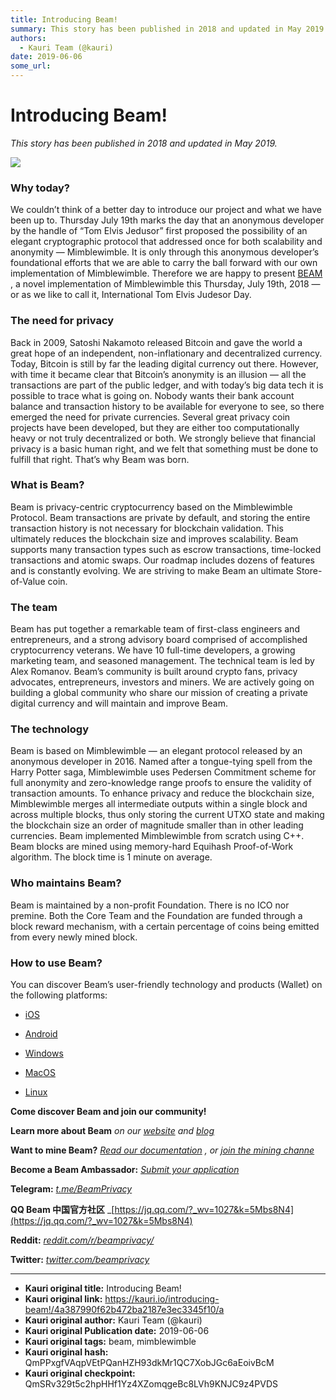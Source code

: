 ```yaml
---
title: Introducing Beam!
summary: This story has been published in 2018 and updated in May 2019. Why today? We couldn’t think of a better day to introduce our project and what we have been up to. Thursday July 19th marks the day that an anonymous developer by the handle of “Tom Elvis Jedusor” first proposed the possibility of an elegant cryptographic protocol that addressed once for both scalability and anonymity — Mimblewimble. It is only through this anonymous developer’s foundational efforts that we are able to carry the ball
authors:
  - Kauri Team (@kauri)
date: 2019-06-06
some_url: 
---
```


# Introducing Beam!


 
_This story has been published in 2018 and updated in May 2019._
 

![](https://ipfs.infura.io/ipfs/QmYzYze3SCE5W2ptuoTqAJNf5mn6zatyLXsNbHidoq1iQE)


### Why today?
We couldn’t think of a better day to introduce our project and what we have been up to. Thursday July 19th marks the day that an anonymous developer by the handle of “Tom Elvis Jedusor” first proposed the possibility of an elegant cryptographic protocol that addressed once for both scalability and anonymity — Mimblewimble. It is only through this anonymous developer’s foundational efforts that we are able to carry the ball forward with our own implementation of Mimblewimble. Therefore we are happy to present 
[BEAM](https://www.beam.mw)
 , a novel implementation of Mimblewimble this Thursday, July 19th, 2018 — or as we like to call it, International Tom Elvis Judesor Day.

### The need for privacy
Back in 2009, Satoshi Nakamoto released Bitcoin and gave the world a great hope of an independent, non-inflationary and decentralized currency. Today, Bitcoin is still by far the leading digital currency out there. However, with time it became clear that Bitcoin’s anonymity is an illusion — all the transactions are part of the public ledger, and with today’s big data tech it is possible to trace what is going on. Nobody wants their bank account balance and transaction history to be available for everyone to see, so there emerged the need for private currencies.
Several great privacy coin projects have been developed, but they are either too computationally heavy or not truly decentralized or both. We strongly believe that financial privacy is a basic human right, and we felt that something must be done to fulfill that right. That’s why Beam was born.

### What is Beam?
Beam is privacy-centric cryptocurrency based on the Mimblewimble Protocol. Beam transactions are private by default, and storing the entire transaction history is not necessary for blockchain validation. This ultimately reduces the blockchain size and improves scalability. Beam supports many transaction types such as escrow transactions, time-locked transactions and atomic swaps. Our roadmap includes dozens of features and is constantly evolving. We are striving to make Beam an ultimate Store-of-Value coin.

### The team
Beam has put together a remarkable team of first-class engineers and entrepreneurs, and a strong advisory board comprised of accomplished cryptocurrency veterans. We have 10 full-time developers, a growing marketing team, and seasoned management. The technical team is led by Alex Romanov. Beam’s community is built around crypto fans, privacy advocates, entrepreneurs, investors and miners. We are actively going on building a global community who share our mission of creating a private digital currency and will maintain and improve Beam.

### The technology
Beam is based on Mimblewimble — an elegant protocol released by an anonymous developer in 2016. Named after a tongue-tying spell from the Harry Potter saga, Mimblewimble uses Pedersen Commitment scheme for full anonymity and zero-knowledge range proofs to ensure the validity of transaction amounts.
To enhance privacy and reduce the blockchain size, Mimblewimble merges all intermediate outputs within a single block and across multiple blocks, thus only storing the current UTXO state and making the blockchain size an order of magnitude smaller than in other leading currencies.
Beam implemented Mimblewimble from scratch using C++.
Beam blocks are mined using memory-hard Equihash Proof-of-Work algorithm. The block time is 1 minute on average.

### Who maintains Beam?
Beam is maintained by a non-profit Foundation. There is no ICO nor premine. Both the Core Team and the Foundation are funded through a block reward mechanism, with a certain percentage of coins being emitted from every newly mined block.

### How to use Beam?
You can discover Beam’s user-friendly technology and products (Wallet) on the following platforms:



 *  [iOS](https://itunes.apple.com/us/app/beam-privacy-wallet/id1459842353) 

 *  [Android](https://play.google.com/store/apps/details?id=com.mw.beam.beamwallet.mainnet) 

 *  [Windows](https://builds.beam.mw/mainnet/2019.05.27/Release/win/signed/Beam-Wallet-2.1.4915.exe) 

 *  [MacOS](https://builds.beam.mw/mainnet/2019.05.27/Release/mac/Beam-Wallet-2.1.4915.dmg) 

 *  [Linux](https://builds.beam.mw/mainnet/2019.05.27/Release/linux/Beam-Wallet-2.1.4915.deb) 
 
**Come discover Beam and join our community!**
 
 
**Learn more about Beam** _on our [website](https://www.beam.mw) and [blog](https://medium.com/beam-mw)_
 
 
**Want to mine Beam?** _[Read our documentation](https://documentation.beam.mw/en/latest/rtd_pages/user_mining_beam.html) , or [join the mining channe](https://discord.gg/NnNhQX9)_ 
 
**Become a Beam Ambassador:** _[Submit your application](https://www.beam.mw/ambassadors)_
 
 
**Telegram:** _[t.me/BeamPrivacy](https://t.me/BeamPrivacy)_
 
 
**QQ Beam 中国官方社区** _[https://jq.qq.com/?_wv=1027&k=5Mbs8N4](https://jq.qq.com/?_wv=1027&k=5Mbs8N4)
 
 
**Reddit:** _[reddit.com/r/beamprivacy/](https://www.reddit.com/r/beamprivacy/)_
 
 
**Twitter:** _[twitter.com/beamprivacy](https://twitter.com/beamprivacy)_
 



---

- **Kauri original title:** Introducing Beam!
- **Kauri original link:** https://kauri.io/introducing-beam!/4a387990f62b472ba2187e3ec3345f10/a
- **Kauri original author:** Kauri Team (@kauri)
- **Kauri original Publication date:** 2019-06-06
- **Kauri original tags:** beam, mimblewimble
- **Kauri original hash:** QmPPxgfVAqpVEtPQanHZH93dkMr1QC7XobJGc6aEoivBcM
- **Kauri original checkpoint:** QmSRv329t5c2hpHHf1Yz4XZomqgeBc8LVh9KNJC9z4PVDS



